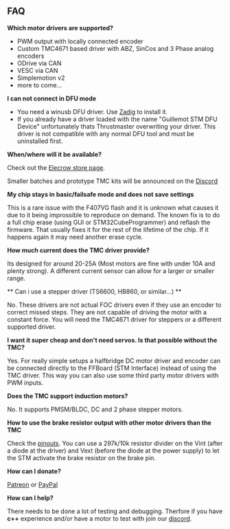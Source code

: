## FAQ

**Which motor drivers are supported?**

* PWM output with locally connected encoder
* Custom TMC4671 based driver with ABZ, SinCos and 3 Phase analog encoders
* ODrive via CAN
* VESC via CAN
* Simplemotion v2
* more to come...

**I can not connect in DFU mode**

* You need a winusb DFU driver. Use [Zadig](http://zadig.akeo.ie/) to install it.
* If you already have a driver loaded with the name "Guillemot STM DFU Device" unfortunately thats Thrustmaster overwriting your driver. This driver is not compatible with any normal DFU tool and must be uninstalled first.

**When/where will it be available?**

Check out the [Elecrow store page](https://www.elecrow.com/open-ffboard-stm32f407-usb-interface-only.html).

Smaller batches and prototype TMC kits will be announced on the [Discord](https://discord.com/servers/openffboard-704355326291607614)

**My chip stays in basic/failsafe mode and does not save settings**

This is a rare issue with the F407VG flash and it is unknown what causes it due to it being improssible to reproduce on demand.
The known fix is to do a full chip erase (using GUI  or STM32CubeProgrammer) and reflash the firmware. That usually fixes it for the rest of the lifetime of the chip. If it happens again it may need another erase cycle.

**How much current does the TMC driver provide?**

Its designed for around 20-25A (Most motors are fine with under 10A and plenty strong). A different current sensor can allow for a larger or smaller range.

** Can i use a stepper driver (TS6600, HB860, or similar...) **

No. These drivers are not actual FOC drivers even if they use an encoder to correct missed steps.
They are not capable of driving the motor with a constant force. You will need the TMC4671 driver for steppers or a different supported driver.

**I want it super cheap and don't need servos. Is that possible without the TMC?**

Yes. For really simple setups a halfbridge DC motor driver and encoder can be connected directly to the FFBoard (STM Interface) instead of using the TMC driver.
This way you can also use some third party motor drivers with PWM inputs.

**Does the TMC support induction motors?**

No. It supports PMSM/BLDC, DC and 2 phase stepper motors.

**How to use the brake resistor output with other motor drivers than the TMC**

Check the [pinouts](https://github.com/Ultrawipf/OpenFFBoard/wiki/Pinouts-and-peripherals#brake-resistor).
You can use a 297k/10k resistor divider on the Vint (after a diode at the driver) and Vext (before the diode at the power supply) to let the STM activate the brake resistor on the brake pin.

**How can I donate?**

[Patreon](https://www.patreon.com/gigawipf) or [PayPal](http://paypal.com/cgi-bin/webscr?cmd=_s-xclick&hosted_button_id=B23BD5FGD5CH8)

**How can I help?**

There needs to be done a lot of testing and debugging. Therfore if you have **c++** experience and/or have a motor to test with join our [discord](https://discord.gg/gHtnEcP).
